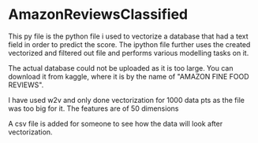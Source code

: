 # AmazonReviewsClassified

This py file is the python file i used to vectorize a database that had a text field in order to predict the score.
The ipython file further uses the created vectorized and filtered out file and performs various modelling tasks on it.

The actual database could not be uploaded as it is too large. You can download it from kaggle, where it is by the name of "AMAZON FINE FOOD REVIEWS".

I have used w2v and only done vectorization for 1000 data pts as the file was too big for it.
The features are of 50 dimensions

A csv file is added for someone to see how the data will look after vectorization.
